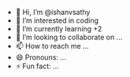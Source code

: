 - 👋 Hi, I’m @ishanvsathy
- 👀 I’m interested in coding 
- 🌱 I’m currently learning +2
- 💞️ I’m looking to collaborate on ...
- 📫 How to reach me ...
- 😄 Pronouns: ...
- ⚡ Fun fact: ...

<!---
ishanvsathy/ishanvsathy is a ✨ special ✨ repository because its `README.md` (this file) appears on your GitHub profile.
You can click the Preview link to take a look at your changes.
--->
